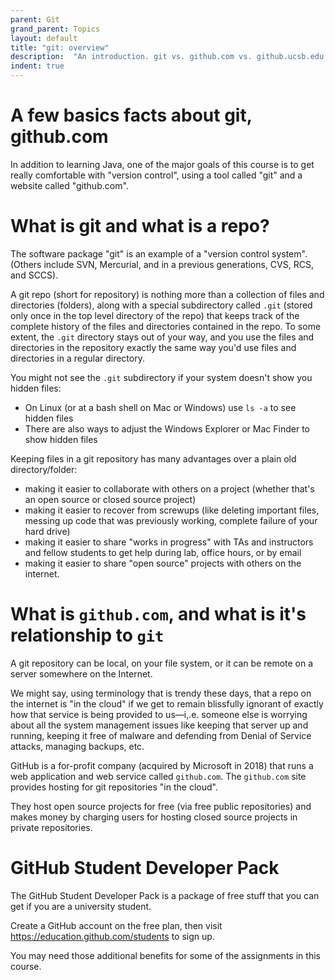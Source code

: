 ```yaml
---
parent: Git
grand_parent: Topics
layout: default
title: "git: overview"
description:  "An introduction. git vs. github.com vs. github.ucsb.edu, repos, etc."
indent: true
---
```


# A few basics facts about git, github.com

In addition to learning Java, one of the major goals of this course is to get really comfortable 
with "version control", using a tool called "git" and a website called "github.com". 



# What is git and what is a repo?

The software package "git" is an example of a "version control system". (Others include SVN, Mercurial, and in a previous generations, CVS, RCS, and SCCS).

A git repo (short for repository) is nothing more than a collection of files and directories (folders), along with a special subdirectory called `.git` (stored only once in the top level directory of the repo) that keeps track of the complete history of the files and directories contained in the repo. To some extent, the `.git` directory stays out of your way, and you use the files and directories in the repository exactly the same way you'd use files and directories in a regular directory.

You might not see the `.git` subdirectory if your system doesn't show you hidden files:
* On Linux (or at a bash shell on Mac or Windows) use `ls -a` to see hidden files
* There are also ways to adjust the Windows Explorer or Mac Finder to show hidden files

Keeping files in a git repository has many advantages over a plain old directory/folder:

-   making it easier to collaborate with others on a project (whether that's an open source or closed source project)
-   making it easier to recover from screwups (like deleting important files, messing up code that was previously working, complete failure of your hard drive)
-   making it easier to share "works in progress" with TAs and instructors and fellow students to get help during lab, office hours, or by email
-   making it easier to share "open source" projects with others on the internet.

# What is `github.com`, and what is it's relationship to `git`

A git repository can be local, on your file system, or it can be
remote on a server somewhere on the Internet. 

We might say, using
terminology that is trendy these days, that a repo on the internet is
"in the cloud" if we get to remain blissfully ignorant of exactly how
that service is being provided to us&mdash;i,.e. someone else is worrying
about all the system management issues like keeping that server up and
running, keeping it free of malware and defending from Denial of
Service attacks, managing backups, etc.

GitHub is a for-profit company (acquired by Microsoft in 2018)   that runs a web application and
web service
called `github.com`. The `github.com` site provides hosting for git
repositories "in the cloud". 

They host open source
projects for free (via free public repositories) and makes money by
charging users for hosting closed source projects in private
repositories.   

# GitHub Student Developer Pack

The GitHub Student Developer Pack is a package of free stuff that you can get if you are a university student.

Create a GitHub account on the free plan, then visit <https://education.github.com/students> to sign up.

You may need those additional benefits for some of the assignments in this course.

